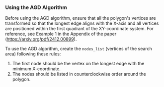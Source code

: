 ### Using the AGD Algorithm
Before using the AGD algorithm, ensure that all the polygon's vertices are transformed so that the longest edge aligns with the X-axis and all vertices are positioned within the first quadrant of the XY-coordinate system. For reference, see Example 1 in the Appendix of the paper (https://arxiv.org/pdf/2412.00899).

To use the AGD algorithm, create the `nodes_list` (vertices of the search area) following these rules:

1. The first node should be the vertex on the longest edge with the minimum X-coordinate.  
2. The nodes should be listed in counterclockwise order around the polygon.

